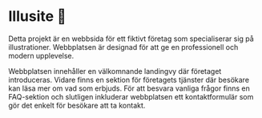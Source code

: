 #  Illusite 🎨  

Detta projekt är en webbsida för ett fiktivt företag som specialiserar sig på illustrationer. Webbplatsen är designad för att ge en professionell och modern upplevelse.

Webbplatsen innehåller en välkomnande landingvy där företaget introduceras. Vidare finns en sektion för företagets tjänster där besökare kan läsa mer om vad som erbjuds. För att besvara vanliga frågor finns en FAQ-sektion och slutligen inkluderar webbplatsen ett kontaktformulär som gör det enkelt för besökare att ta kontakt.
